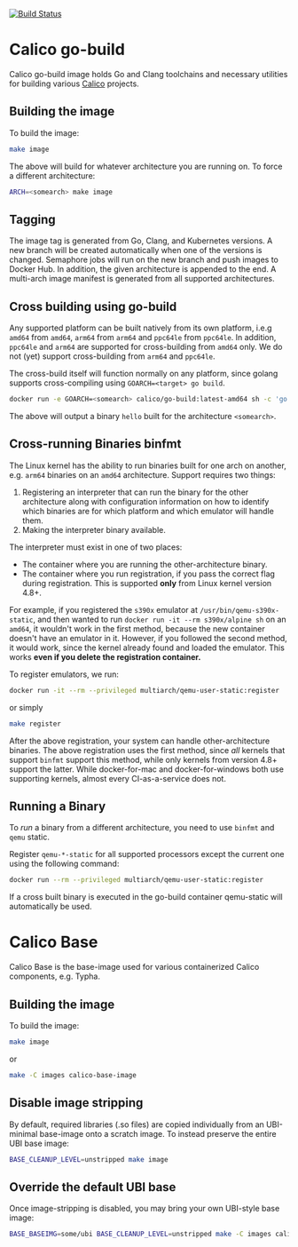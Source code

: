 [![Build Status](https://tigera.semaphoreci.com/badges/go-build/branches/master.svg?style=shields)](https://tigera.semaphoreci.com/projects/go-build)

# Calico go-build

Calico go-build image holds Go and Clang toolchains and necessary utilities for building various [Calico](https://projectcalico.org) projects.

## Building the image

To build the image:

```bash
make image
```

The above will build for whatever architecture you are running on. To force a different architecture:

```bash
ARCH=<somearch> make image
```

## Tagging

The image tag is generated from Go, Clang, and Kubernetes versions. A new branch will be created automatically when one of the versions is changed. Semaphore jobs will run on the new branch and push images to Docker Hub. In addition, the given architecture is appended to the end. A multi-arch image manifest is generated from all supported architectures.

## Cross building using go-build

Any supported platform can be built natively from its own platform, i.e.g `amd64` from `amd64`, `arm64` from `arm64` and `ppc64le` from `ppc64le`. In addition, `ppc64le` and `arm64` are supported for cross-building from `amd64` only. We do not (yet) support cross-building from `arm64` and `ppc64le`.

The cross-build itself will function normally on any platform, since golang supports cross-compiling using `GOARCH=<target> go build`.

```bash
docker run -e GOARCH=<somearch> calico/go-build:latest-amd64 sh -c 'go build hello.go || ./hello'
```

The above will output a binary `hello` built for the architecture `<somearch>`.

## Cross-running Binaries binfmt

The Linux kernel has the ability to run binaries built for one arch on another, e.g. `arm64` binaries on an `amd64` architecture. Support requires two things:

1. Registering an interpreter that can run the binary for the other architecture along with configuration information on how to identify which binaries are for which platform and which emulator will handle them.
2. Making the interpreter binary available.

The interpreter must exist in one of two places:

* The container where you are running the other-architecture binary.
* The container where you run registration, if you pass the correct flag during registration. This is supported **only** from Linux kernel version 4.8+.

For example, if you registered the `s390x` emulator at `/usr/bin/qemu-s390x-static`, and then wanted to run `docker run -it --rm s390x/alpine sh` on an `amd64`, it wouldn't work in the first method, because the new container doesn't have an emulator in it. However, if you followed the second method, it would work, since the kernel already found and loaded the emulator. This works **even if you delete the registration container.**

To register emulators, we run:

```bash
docker run -it --rm --privileged multiarch/qemu-user-static:register
```

or simply

```bash
make register
```

After the above registration, your system can handle other-architecture binaries. The above registration uses the first method, since _all_ kernels that support `binfmt` support this method, while only kernels from version 4.8+ support the latter. While docker-for-mac and docker-for-windows both use supporting kernels, almost every CI-as-a-service does not.

## Running a Binary

To _run_ a binary from a different architecture, you need to use `binfmt` and `qemu` static.

Register `qemu-*-static` for all supported processors except the current one using the following command:

```bash
docker run --rm --privileged multiarch/qemu-user-static:register
```

If a cross built binary is executed in the go-build container qemu-static will automatically be used.

# Calico Base

Calico Base is the base-image used for various containerized Calico components, e.g. Typha.

## Building the image

To build the image:

```bash
make image
```

or

```bash
make -C images calico-base-image
```

## Disable image stripping

By default, required libraries (.so files) are copied individually from an UBI-minimal base-image onto a scratch image.
To instead preserve the entire UBI base image:

```bash
BASE_CLEANUP_LEVEL=unstripped make image
```

## Override the default UBI base

Once image-stripping is disabled, you may bring your own UBI-style base image:

```bash
BASE_BASEIMG=some/ubi BASE_CLEANUP_LEVEL=unstripped make -C images calico-base-image
```
